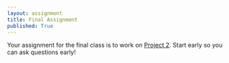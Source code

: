 ```yaml
---
layout: assignment
title: Final Assignment
published: True
---
```


Your assignment for the final class is to work on [Project 2](http://aos573.github.io/assignments/12-0-python.html). Start early so you can ask questions early!
